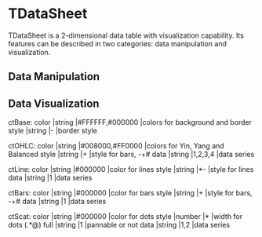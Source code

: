 # TDataSheet

TDataSheet is a 2-dimensional data table with visualization capability.  Its features
can be described in two categories: data manipulation and visualization.

## Data Manipulation

## Data Visualization

ctBase:
  color         |string   |#FFFFFF,#000000 |colors for background and border 
  style         |string   |-               |border style
  
ctOHLC:
  color         |string   |#008000,#FF0000 |colors for Yin, Yang and Balanced
  style         |string   |+               |style for bars, -+#
  data          |string   |1,2,3,4         |data series
  
ctLine:
  color         |string   |#000000         |color for lines
  style         |string   |*-              |style for lines 
  data          |string   |1               |data series

ctBars:
  color         |string   |#000000         |color for bars
  style         |string   |+               |style for bars, -+#
  data          |string   |1               |data series

ctScat:
  color         |string   |#000000         |color for dots
  style         |number   |*               |width for dots (.*@)
  full          |string   |1               |pannable or not
  data          |string   |1,2             |data series
